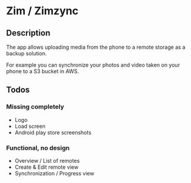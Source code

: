 
# Zim / Zimzync

## Description

The app allows uploading media from the phone to a remote storage as a backup solution.

For example you can synchronize your photos and video taken on your phone to a S3 bucket in AWS.

## Todos

### Missing completely

* Logo
* Load screen
* Android play store screenshots

### Functional, no design

* Overview / List of remotes 
* Create & Edit remote view
* Synchronization / Progress view
